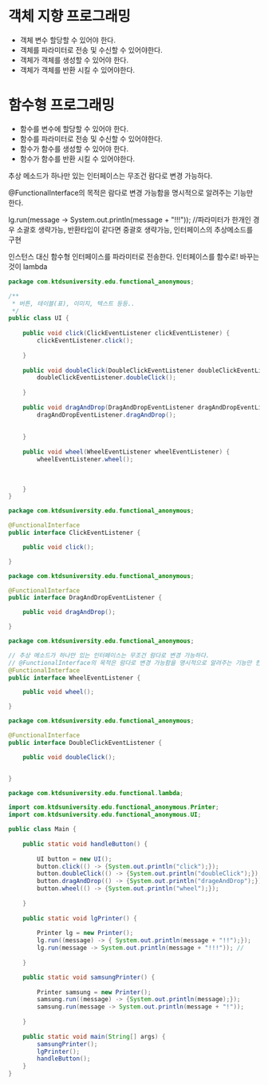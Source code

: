 # 객체 지향 프로그래밍

* 객체 변수 할당할 수 있어야 한다. 
* 객체를 파라미터로 전송 및 수신할 수 있어야한다.
* 객체가 객체를 생성할 수 있어야 한다.
* 객체가 객체를 반환 시킬 수 있어야한다.

# 함수형 프로그래밍 

* 함수를 변수에 할당할 수 있어야 한다.
* 함수를 파라미터로 전송 및 수신할 수 있어야한다.
* 함수가 함수를 생성할 수 있어야 한다.
* 함수가 함수를 반환 시킬 수 있어야한다.

추상 메소드가 하나만 있는 인터페이스는 무조건 람다로 변경 가능하다.

@FunctionalInterface의 목적은 람다로 변경 가능함을 명시적으로 알려주는 기능만 한다.

lg.run(message -> System.out.println(message + "!!!")); //파라미터가 한개인 경우 소괄호 생략가능, 반환타입이 같다면 중괄호 생략가능, 인터페이스의 추상메소드를 구현

인스턴스 대신 함수형 인터페이스를 파라미터로 전송한다.
인터페이스를 함수로! 바꾸는 것이 lambda

```java
package com.ktdsuniversity.edu.functional_anonymous;

/**
 * 버튼, 테이블(표), 이미지, 텍스트 등등..
 */
public class UI {
	
	public void click(ClickEventListener clickEventListener) {
		clickEventListener.click();
		
	}
	
	public void doubleClick(DoubleClickEventListener doubleClickEventListener) {
		doubleClickEventListener.doubleClick();
		
	}
	
	public void dragAndDrop(DragAndDropEventListener dragAndDropEventListener) {
		dragAndDropEventListener.dragAndDrop();
		
		
	}
	
	public void wheel(WheelEventListener wheelEventListener) {
		wheelEventListener.wheel();
		
		
		
	}
}
```
```java
package com.ktdsuniversity.edu.functional_anonymous;

@FunctionalInterface
public interface ClickEventListener {

	public void click();

}
```

```java
package com.ktdsuniversity.edu.functional_anonymous;

@FunctionalInterface
public interface DragAndDropEventListener {

	public void dragAndDrop();

}

```

```java
package com.ktdsuniversity.edu.functional_anonymous;

// 추상 메소드가 하나만 있는 인터페이스는 무조건 람다로 변경 가능하다.
// @FunctionalInterface의 목적은 람다로 변경 가능함을 명시적으로 알려주는 기능만 한다.
@FunctionalInterface
public interface WheelEventListener {

	public void wheel();

}
```

```java
package com.ktdsuniversity.edu.functional_anonymous;

@FunctionalInterface
public interface DoubleClickEventListener {

	public void doubleClick();


}
```

```java
package com.ktdsuniversity.edu.functional.lambda;

import com.ktdsuniversity.edu.functional_anonymous.Printer;
import com.ktdsuniversity.edu.functional_anonymous.UI;

public class Main {
	
	public static void handleButton() {
		
		UI button = new UI();
		button.click(() -> {System.out.println("click");});
		button.doubleClick(() -> {System.out.println("doubleClick");});
		button.dragAndDrop(() -> {System.out.println("drageAndDrop");});
		button.wheel(() -> {System.out.println("wheel");});
		
	}
	
	public static void lgPrinter() {
		
		Printer lg = new Printer();
		lg.run((message) -> { System.out.println(message + "!!");});
		lg.run(message -> System.out.println(message + "!!!")); //
		
	}

	public static void samsungPrinter() {
		
		Printer samsung = new Printer();
		samsung.run((message) -> {System.out.println(message);});
		samsung.run(message -> System.out.println(message + "!"));
		
	}
	
	public static void main(String[] args) {
		samsungPrinter();
		lgPrinter();
		handleButton();
	}
}
```

